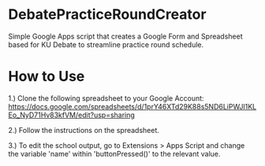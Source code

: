 # DebatePracticeRoundCreator
Simple Google Apps script that creates a Google Form and Spreadsheet based for KU Debate to streamline practice round schedule.

# How to Use
1.) Clone the following spreadsheet to your Google Account: https://docs.google.com/spreadsheets/d/1prY46XTd29K88s5ND6LiPWJl1KLEo_NyD71Hv83kfVM/edit?usp=sharing

2.) Follow the instructions on the spreadsheet.

3.) To edit the school output, go to Extensions > Apps Script and change the variable 'name' within 'buttonPressed()' to the relevant value.
